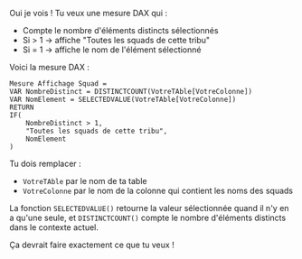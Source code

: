 Oui je vois ! Tu veux une mesure DAX qui :
- Compte le nombre d'éléments distincts sélectionnés
- Si > 1 → affiche "Toutes les squads de cette tribu"
- Si = 1 → affiche le nom de l'élément sélectionné

Voici la mesure DAX :

```dax
Mesure Affichage Squad = 
VAR NombreDistinct = DISTINCTCOUNT(VotreTAble[VotreColonne])
VAR NomElement = SELECTEDVALUE(VotreTAble[VotreColonne])
RETURN
IF(
    NombreDistinct > 1,
    "Toutes les squads de cette tribu",
    NomElement
)
```

Tu dois remplacer :
- `VotreTAble` par le nom de ta table
- `VotreColonne` par le nom de la colonne qui contient les noms des squads

La fonction `SELECTEDVALUE()` retourne la valeur sélectionnée quand il n'y en a qu'une seule, et `DISTINCTCOUNT()` compte le nombre d'éléments distincts dans le contexte actuel.

Ça devrait faire exactement ce que tu veux !
